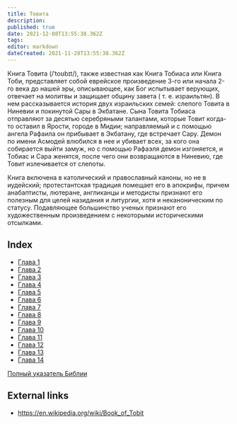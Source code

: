 ```yaml
---
title: Товита
description: 
published: true
date: 2021-12-08T13:55:38.362Z
tags: 
editor: markdown
dateCreated: 2021-11-28T13:55:38.362Z
---
```


Книга Товита (/ˈtoʊbɪt/), также известная как Книга Тобиаса или Книга Тоби, представляет собой еврейское произведение 3-го или начала 2-го века до нашей эры, описывающее, как Бог испытывает верующих, отвечает на молитвы и защищает общину завета ( т. е. израильтян). В нем рассказывается история двух израильских семей: слепого Товита в Ниневии и покинутой Сары в Экбатане. Сына Товита Тобиаса отправляют за десятью серебряными талантами, которые Товит когда-то оставил в Ярости, городе в Мидии; направляемый и с помощью ангела Рафаила он прибывает в Экбатану, где встречает Сару. Демон по имени Асмодей влюбился в нее и убивает всех, за кого она собирается выйти замуж, но с помощью Рафаэля демон изгоняется, и Тобиас и Сара женятся, после чего они возвращаются в Ниневию, где Товит излечивается от слепоты.

Книга включена в католический и православный каноны, но не в иудейский; протестантская традиция помещает его в апокрифы, причем анабаптисты, лютеране, англиканцы и методисты признают его полезным для целей назидания и литургии, хотя и неканоническим по статусу. Подавляющее большинство ученых признают его художественным произведением с некоторыми историческими отсылками. 

## Index

- [Глава 1](/ru/Bible/Tobit/1)
- [Глава 2](/ru/Bible/Tobit/2)
- [Глава 3](/ru/Bible/Tobit/3)
- [Глава 4](/ru/Bible/Tobit/4)
- [Глава 5](/ru/Bible/Tobit/5)
- [Глава 6](/ru/Bible/Tobit/6)
- [Глава 7](/ru/Bible/Tobit/7)
- [Глава 8](/ru/Bible/Tobit/8)
- [Глава 9](/ru/Bible/Tobit/9)
- [Глава 10](/ru/Bible/Tobit/10)
- [Глава 11](/ru/Bible/Tobit/11)
- [Глава 12](/ru/Bible/Tobit/12)
- [Глава 13](/ru/Bible/Tobit/13)
- [Глава 14](/ru/Bible/Tobit/14)



[Полный указатель Библии](/ru/index/bible)


## External links

- https://en.wikipedia.org/wiki/Book_of_Tobit